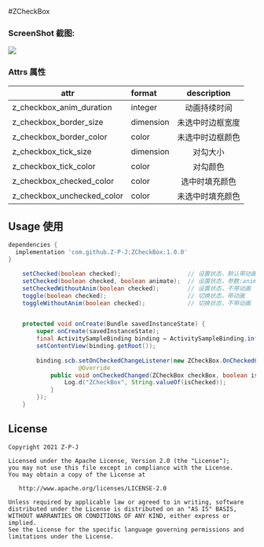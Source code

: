 #ZCheckBox

### ScreenShot 截图:

![](demo.gif)

### Attrs 属性
|attr|format|description|
|---|:---|:---:|
|z_checkbox_anim_duration|integer|动画持续时间|
|z_checkbox_border_size|dimension|未选中时边框宽度|
|z_checkbox_border_color|color|未选中时边框颜色|
|z_checkbox_tick_size|dimension|对勾大小|
|z_checkbox_tick_color|color|对勾颜色|
|z_checkbox_checked_color|color|选中时填充颜色|
|z_checkbox_unchecked_color|color|未选中时填充颜色|

## Usage 使用

```gradle
dependencies {
  implementation 'com.github.Z-P-J:ZCheckBox:1.0.0'
}
```

```java
    setChecked(boolean checked);                   // 设置状态，默认带动画
    setChecked(boolean checked, boolean animate);  // 设置状态，参数:animate 是否显示动画
    setCheckedWithoutAnim(boolean checked);        // 设置状态，不带动画
    toggle(boolean checked);                       // 切换状态，带动画
    toggleWithoutAnim(boolean checked);            // 切换状态，不带动画
```

```java

    protected void onCreate(Bundle savedInstanceState) {
        super.onCreate(savedInstanceState);
        final ActivitySampleBinding binding = ActivitySampleBinding.inflate(getLayoutInflater());
        setContentView(binding.getRoot());
        
        binding.scb.setOnCheckedChangeListener(new ZCheckBox.OnCheckedChangeListener() {
                    @Override
            public void onCheckedChanged(ZCheckBox checkBox, boolean isChecked) {
                Log.d("ZCheckBox", String.valueOf(isChecked));
            }
        });
    }    
```

## License

    Copyright 2021 Z-P-J
    
    Licensed under the Apache License, Version 2.0 (the "License");
    you may not use this file except in compliance with the License.
    You may obtain a copy of the License at
    
       http://www.apache.org/licenses/LICENSE-2.0
    
    Unless required by applicable law or agreed to in writing, software
    distributed under the License is distributed on an "AS IS" BASIS,
    WITHOUT WARRANTIES OR CONDITIONS OF ANY KIND, either express or implied.
    See the License for the specific language governing permissions and
    limitations under the License.